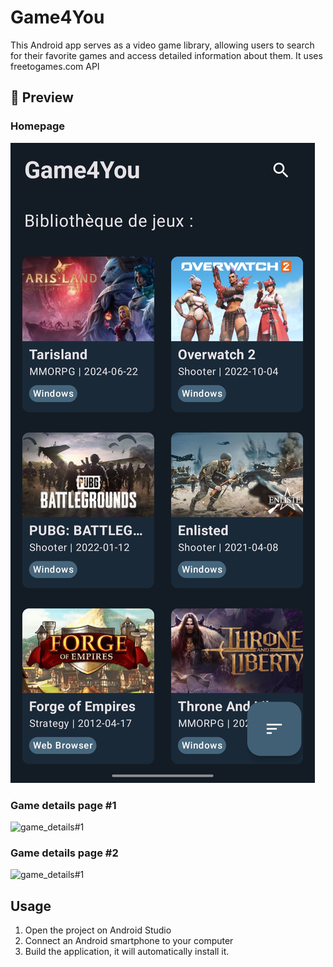 # Game4You

This Android app serves as a video game library, allowing users to search for their favorite games and access detailed information about them. It uses freetogames.com API

## 📸 Preview

### Homepage
![homepage](https://github.com/Anox-Leo/Game4You/blob/main/images/homepage.jpg)

### Game details page #1
![game_details#1](https://github.com/Anox-Leo/Game4You/blob/main/images/game_details#1.jpg)

### Game details page #2
![game_details#1](https://github.com/Anox-Leo/Game4You/blob/main/images/game_details#2.jpg)

## Usage

1. Open the project on Android Studio
2. Connect an Android smartphone to your computer
3. Build the application, it will automatically install it.



